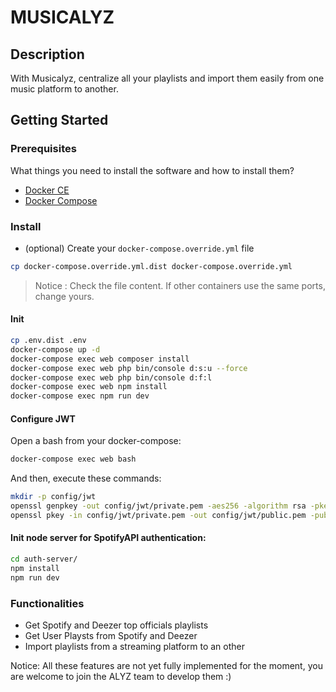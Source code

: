 # MUSICALYZ

## Description
With Musicalyz, centralize all your playlists and import them easily from one music platform to another.


## Getting Started

### Prerequisites

What things you need to install the software and how to install them?

- [Docker CE](https://www.docker.com/community-edition)
- [Docker Compose](https://docs.docker.com/compose/install)

### Install

- (optional) Create your `docker-compose.override.yml` file

```bash
cp docker-compose.override.yml.dist docker-compose.override.yml
```
> Notice : Check the file content. If other containers use the same ports, change yours.

#### Init

```bash
cp .env.dist .env
docker-compose up -d
docker-compose exec web composer install
docker-compose exec web php bin/console d:s:u --force
docker-compose exec web php bin/console d:f:l
docker-compose exec web npm install
docker-compose exec npm run dev
```
#### Configure JWT
Open a bash from your docker-compose:
```bash
docker-compose exec web bash
```
And then, execute these commands:
```bash
mkdir -p config/jwt
openssl genpkey -out config/jwt/private.pem -aes256 -algorithm rsa -pkeyopt rsa_keygen_bits:4096
openssl pkey -in config/jwt/private.pem -out config/jwt/public.pem -pubout
```

#### Init node server for SpotifyAPI authentication:
```bash
cd auth-server/
npm install
npm run dev
```

### Functionalities

 - Get Spotify and Deezer top officials playlists
 - Get User Playsts from Spotify and Deezer
 - Import playlists from a streaming platform to an other
 
Notice: All these features are not yet fully implemented for the moment, you are welcome to join the ALYZ team to develop them :)

